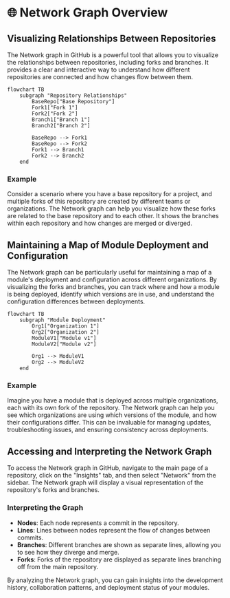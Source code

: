 # 🌐 Network Graph Overview

## Visualizing Relationships Between Repositories

The Network graph in GitHub is a powerful tool that allows you to visualize the relationships between repositories, including forks and branches. It provides a clear and interactive way to understand how different repositories are connected and how changes flow between them.

```mermaid
flowchart TB
    subgraph "Repository Relationships"
        BaseRepo["Base Repository"]
        Fork1["Fork 1"]
        Fork2["Fork 2"]
        Branch1["Branch 1"]
        Branch2["Branch 2"]

        BaseRepo --> Fork1
        BaseRepo --> Fork2
        Fork1 --> Branch1
        Fork2 --> Branch2
    end
```

### Example

Consider a scenario where you have a base repository for a project, and multiple forks of this repository are created by different teams or organizations. The Network graph can help you visualize how these forks are related to the base repository and to each other. It shows the branches within each repository and how changes are merged or diverged.

## Maintaining a Map of Module Deployment and Configuration

The Network graph can be particularly useful for maintaining a map of a module's deployment and configuration across different organizations. By visualizing the forks and branches, you can track where and how a module is being deployed, identify which versions are in use, and understand the configuration differences between deployments.

```mermaid
flowchart TB
    subgraph "Module Deployment"
        Org1["Organization 1"]
        Org2["Organization 2"]
        ModuleV1["Module v1"]
        ModuleV2["Module v2"]

        Org1 --> ModuleV1
        Org2 --> ModuleV2
    end
```

### Example

Imagine you have a module that is deployed across multiple organizations, each with its own fork of the repository. The Network graph can help you see which organizations are using which versions of the module, and how their configurations differ. This can be invaluable for managing updates, troubleshooting issues, and ensuring consistency across deployments.

## Accessing and Interpreting the Network Graph

To access the Network graph in GitHub, navigate to the main page of a repository, click on the "Insights" tab, and then select "Network" from the sidebar. The Network graph will display a visual representation of the repository's forks and branches.

### Interpreting the Graph

- **Nodes**: Each node represents a commit in the repository.
- **Lines**: Lines between nodes represent the flow of changes between commits.
- **Branches**: Different branches are shown as separate lines, allowing you to see how they diverge and merge.
- **Forks**: Forks of the repository are displayed as separate lines branching off from the main repository.

By analyzing the Network graph, you can gain insights into the development history, collaboration patterns, and deployment status of your modules.
